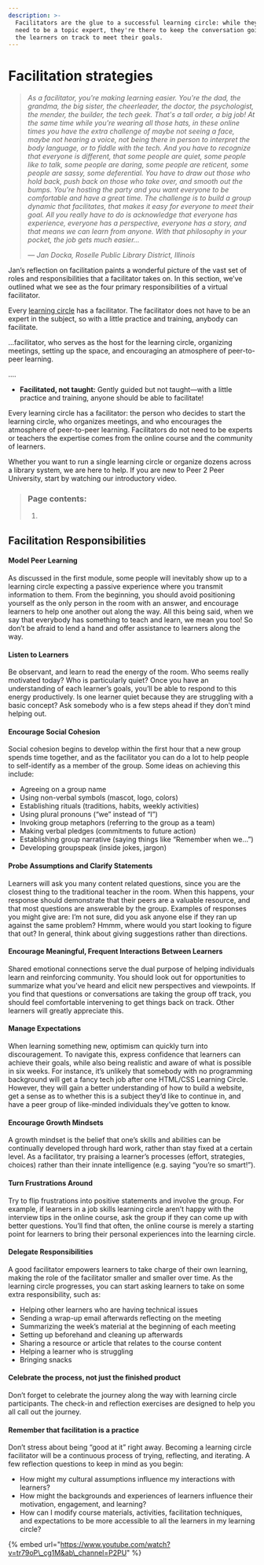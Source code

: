 ```yaml
---
description: >-
  Facilitators are the glue to a successful learning circle: while they don't
  need to be a topic expert, they're there to keep the conversation going and
  the learners on track to meet their goals.
---
```


# Facilitation strategies

> _As a facilitator, you're making learning easier. You're the dad, the grandma, the big sister, the cheerleader, the doctor, the psychologist, the mender, the builder, the tech geek. That's a tall order, a big job! At the same time while you're wearing all those hats, in these online times you have the extra challenge of maybe not seeing a face, maybe not hearing a voice, not being there in person to interpret the body language, or to fiddle with the tech. And you have to recognize that everyone is different, that some people are quiet, some people like to talk, some people are daring, some people are reticent, some people are sassy, some deferential. You have to draw out those who hold back, push back on those who take over, and smooth out the bumps. You're hosting the party and you want everyone to be comfortable and have a great time. The challenge is to build a group dynamic that facilitates, that makes it easy for everyone to meet their goal. All you really have to do is acknowledge that everyone has experience, everyone has a perspective, everyone has a story, and that means we can learn from anyone. With that philosophy in your pocket, the job gets much easier…_
>
> _— Jan Docka, Roselle Public Library District, Illinois_

Jan’s reflection on facilitation paints a wonderful picture of the vast set of roles and responsibilities that a facilitator takes on. In this section, we’ve outlined what we see as the four primary responsibilities of a virtual facilitator. 

  


Every [learning circle]() has a facilitator. The facilitator does not have to be an expert in the subject, so with a little practice and training, anybody can facilitate.

...facilitator, who serves as the host for the learning circle, organizing meetings, setting up the space, and encouraging an atmosphere of peer-to-peer learning.

....

* **Facilitated, not taught:** Gently guided but not taught—with a little practice and training, anyone should be able to facilitate! 

Every learning circle has a facilitator: the person who decides to start the learning circle, who organizes meetings, and who encourages the atmosphere of peer-to-peer learning. Facilitators do not need to be experts or teachers the expertise comes from the online course and the community of learners.

Whether you want to run a single learning circle or organize dozens across a library system, we are here to help. If you are new to Peer 2 Peer University, start by watching our introductory video.  


> ### Page contents:
>
> 1.

## Facilitation Responsibilities



#### Model Peer Learning <a id="model-peer-learning"></a>

As discussed in the first module, some people will inevitably show up to a learning circle expecting a passive experience where you transmit information to them. From the beginning, you should avoid positioning yourself as the only person in the room with an answer, and encourage learners to help one another out along the way. All this being said, when we say that everybody has something to teach and learn, we mean you too! So don’t be afraid to lend a hand and offer assistance to learners along the way.

#### Listen to Learners <a id="listen-to-learners"></a>

Be observant, and learn to read the energy of the room. Who seems really motivated today? Who is particularly quiet? Once you have an understanding of each learner’s goals, you’ll be able to respond to this energy productively. Is one learner quiet because they are struggling with a basic concept? Ask somebody who is a few steps ahead if they don’t mind helping out.

#### Encourage Social Cohesion <a id="encourage-social-cohesion"></a>

Social cohesion begins to develop within the first hour that a new group spends time together, and as the facilitator you can do a lot to help people to self-identify as a member of the group. Some ideas on achieving this include:

* Agreeing on a group name
* Using non-verbal symbols \(mascot, logo, colors\)
* Establishing rituals \(traditions, habits, weekly activities\)
* Using plural pronouns \(“we” instead of “I”\)
* Invoking group metaphors \(referring to the group as a team\)
* Making verbal pledges \(commitments to future action\)
* Establishing group narrative \(saying things like “Remember when we…”\)
* Developing groupspeak \(inside jokes, jargon\)

#### Probe Assumptions and Clarify Statements <a id="probe-assumptions-and-clarify-statements"></a>

Learners will ask you many content related questions, since you are the closest thing to the traditional teacher in the room. When this happens, your response should demonstrate that their peers are a valuable resource, and that most questions are answerable by the group. Examples of responses you might give are: I’m not sure, did you ask anyone else if they ran up against the same problem? Hmmm, where would you start looking to figure that out? In general, think about giving suggestions rather than directions.

#### Encourage Meaningful, Frequent Interactions Between Learners <a id="encourage-meaningful-frequent-interactions-between-learners"></a>

Shared emotional connections serve the dual purpose of helping individuals learn and reinforcing community. You should look out for opportunities to summarize what you’ve heard and elicit new perspectives and viewpoints. If you find that questions or conversations are taking the group off track, you should feel comfortable intervening to get things back on track. Other learners will greatly appreciate this.

#### Manage Expectations <a id="manage-expectations"></a>

When learning something new, optimism can quickly turn into discouragement. To navigate this, express confidence that learners can achieve their goals, while also being realistic and aware of what is possible in six weeks. For instance, it’s unlikely that somebody with no programming background will get a fancy tech job after one HTML/CSS Learning Circle. However, they will gain a better understanding of how to build a website, get a sense as to whether this is a subject they’d like to continue in, and have a peer group of like-minded individuals they’ve gotten to know.

#### Encourage Growth Mindsets <a id="encourage-growth-mindsets"></a>

A growth mindset is the belief that one’s skills and abilities can be continually developed through hard work, rather than stay fixed at a certain level. As a facilitator, try praising a learner’s processes \(effort, strategies, choices\) rather than their innate intelligence \(e.g. saying “you’re so smart!”\).

#### Turn Frustrations Around <a id="turn-frustrations-around"></a>

Try to flip frustrations into positive statements and involve the group. For example, if learners in a job skills learning circle aren’t happy with the interview tips in the online course, ask the group if they can come up with better questions. You’ll find that often, the online course is merely a starting point for learners to bring their personal experiences into the learning circle.

#### Delegate Responsibilities <a id="delegate-responsibilities"></a>

A good facilitator empowers learners to take charge of their own learning, making the role of the facilitator smaller and smaller over time. As the learning circle progresses, you can start asking learners to take on some extra responsibility, such as:

* Helping other learners who are having technical issues
* Sending a wrap-up email afterwards reflecting on the meeting
* Summarizing the week’s material at the beginning of each meeting
* Setting up beforehand and cleaning up afterwards
* Sharing a resource or article that relates to the course content
* Helping a learner who is struggling
* Bringing snacks

#### Celebrate the process, not just the finished product <a id="celebrate-the-process-not-just-the-finished-product"></a>

Don’t forget to celebrate the journey along the way with learning circle participants. The check-in and reflection exercises are designed to help you all call out the journey.

#### Remember that facilitation is a practice <a id="remember-that-facilitation-is-a-practice"></a>

Don’t stress about being “good at it” right away. Becoming a learning circle facilitator will be a continuous process of trying, reflecting, and iterating. A few reflection questions to keep in mind as you begin:

* How might my cultural assumptions influence my interactions with learners?
* How might the backgrounds and experiences of learners influence their motivation, engagement, and learning?
* How can I modify course materials, activities, facilitation techniques, and expectations to be more accessible to all the learners in my learning circle?

>

{% embed url="https://www.youtube.com/watch?v=tr79oP\_cg1M&ab\_channel=P2PU" %}





